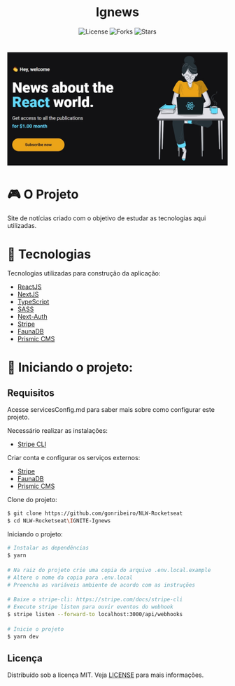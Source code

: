 <h1 align="center">
    Ignews
</h1>

<p align="center">
  <img  src="https://img.shields.io/static/v1?label=license&message=MIT&color=5965E0&labelColor=121214" alt="License">

  <img src="https://img.shields.io/github/forks/gonribeiro/NLW-Rocketseat?label=forks&message=MIT&color=5965E0&labelColor=121214" alt="Forks">

  <img src="https://img.shields.io/github/stars/gonribeiro/NLW-Rocketseat?label=stars&message=MIT&color=5965E0&labelColor=121214" alt="Stars">
</p>

<h1 align="center">
    <img alt="Letmeask" title="Letmeask" src=".github/logo.jpg" />
</h1>

# 🎮 O Projeto
Site de notícias criado com o objetivo de estudar as tecnologias aqui utilizadas.

# 🧪 Tecnologias

Tecnologias utilizadas para construção da aplicação:

- [ReactJS](https://reactjs.org/)
- [NextJS](https://nextjs.org/)
- [TypeScript](https://www.typescriptlang.org/)
- [SASS](https://sass-lang.com/)
- [Next-Auth](https://next-auth.js.org/)
- [Stripe](https://stripe.com/)
- [FaunaDB](https://fauna.com/)
- [Prismic CMS](https://prismic.io/)

# 🚀 Iniciando o projeto:

## Requisitos

Acesse servicesConfig.md para saber mais sobre como configurar este projeto.

Necessário realizar as instalações:

- [Stripe CLI](https://stripe.com/docs/stripe-cli)

Criar conta e configurar os serviços externos:

- [Stripe](https://stripe.com/)
- [FaunaDB](https://fauna.com/)
- [Prismic CMS](https://prismic.io/)

Clone do projeto:

```bash
$ git clone https://github.com/gonribeiro/NLW-Rocketseat
$ cd NLW-Rocketseat\IGNITE-Ignews
```

Iniciando o projeto:

```bash
# Instalar as dependências
$ yarn

# Na raiz do projeto crie uma copia do arquivo .env.local.example
# Altere o nome da copia para .env.local
# Preencha as variáveis ambiente de acordo com as instruções

# Baixe o stripe-cli: https://stripe.com/docs/stripe-cli
# Execute stripe listen para ouvir eventos do webhook
$ stripe listen --forward-to localhost:3000/api/webhooks

# Inicie o projeto
$ yarn dev

```

## Licença

Distribuído sob a licença MIT. Veja [LICENSE](LICENSE) para mais informações.